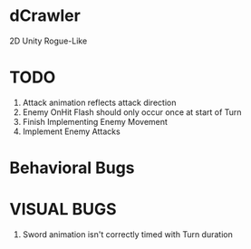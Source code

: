 # dCrawler
2D Unity Rogue-Like 


# TODO
1. Attack animation reflects attack direction
1. Enemy OnHit Flash should only occur once at start of Turn
1. Finish Implementing Enemy Movement
1. Implement Enemy Attacks

# Behavioral Bugs


# VISUAL BUGS
1. Sword animation isn't correctly timed with Turn duration

